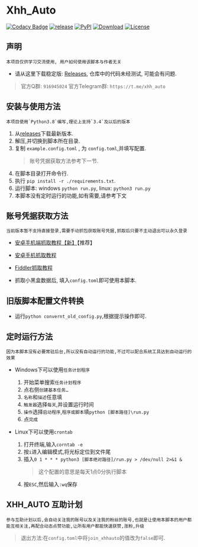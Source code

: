 # Xhh_Auto

[![Codacy Badge][codacy_b]][Codacy] [![release][release_b]][Release] [![PyPI][pypi_v_b]][pypi] [![Download][download_b]][Release] [![License][license_b]][License]

## 声明

    本项目仅供学习交流使用, 用户如何使用该脚本与作者无关

* 请从这里下载稳定版: [Releases][release], 仓库中的代码未经测试, 可能会有问题.

> 官方Q群: `916945024`
> 官方Telegram群: `https://t.me/xhh_auto`

## 安装与使用方法

    本项目使用`Python3.8`编写,理论上支持`3.4`及以后的版本

1. 从[releases][release]下载最新版本.
2. 解压,并切换到脚本所在目录.
3. 复制 `example.config.toml` , 为 `config.toml`,并填写配置.
    > 账号凭据获取方法参考下一节.
4. 在脚本目录打开命令行.
5. 执行 `pip install -r ./requirements.txt`.
6. 运行脚本: windows `python run.py`, linux: `python3 run.py`
7. 本脚本没有定时运行的功能,如有需要,请参考下文

## 账号凭据获取方法

    当前版本暂不支持直接登录,需要手动抓包获取账号凭据,抓取后只要不主动退出可以永久登录

* [安卓手机端抓取教程【新】][jiaocheng1]【推荐】

* [安卓手机抓取教程][jiaocheng2]

* [Fiddler抓取教程][jiaocheng3]

* 抓取小黑盒数据后, 填入`config.toml`即可使用本脚本.

## 旧版脚本配置文件转换

* 运行`python convernt_old_config.py`,根据提示操作即可.

## 定时运行方法

    因为本脚本没有必要常驻后台,所以没有自动运行的功能,不过可以配合系统工具达到自动运行的效果

* Windows下可以使用`任务计划程序`
    1. 开始菜单搜索`任务计划程序`
    2. 点右侧`创建基本任务…`
    3. `名称`和`描述`任意填
    4. `触发器`选择`每天`,并设置运行时间
    5. `操作`选择`启动程序`,`程序或脚本`填`python [脚本路径]\run.py`
    6. 点`完成`

* Linux下可以使用`crontab`
    1. 打开终端,输入`corntab -e`
    2. 按`i`进入编辑模式,将光标定位到文件尾
    3. 插入`0 1 * * * python3 [脚本绝对路径]/run.py > /dev/null 2>&1 &`
        > 这个配置的意思是每天1点0分执行脚本
    4. 按`ESC`,然后输入`:wq`保存

## XHH_AUTO 互助计划

    参与互助计划以后,会自动关注我的账号以及关注我的粉丝的账号,也就是让使用本脚本的用户都能互相关注,再配合动态点赞功能,让所有用户都能快速获赞,涨粉,升级

> 退出方法:在`config.toml`中将`join_xhhauto`的值改为`false`即可.

[codacy_b]: https://app.codacy.com/project/badge/grade/dfb3196838bf4431a8914736f103afeb
[codacy]: https://www.codacy.com/manual/chr233/xhh_auto?utm_source=github.com&amp;utm_medium=referral&amp;utm_content=chr233/xhh_auto&amp;utm_campaign=badge_grade
[download_b]: https://img.shields.io/github/downloads/chr233/xhh_auto/total
[release]: https://github.com/chr233/xhh_auto/releases
[release_b]: https://img.shields.io/github/v/release/chr233/xhh_auto
[license]: https://github.com/chr233/xhh_auto/blob/master/license
[license_b]: https://img.shields.io/github/license/chr233/xhh_auto
[pypi_v_b]: https://img.shields.io/pypi/v/pyxiaoheihe?label=pyxiaoheihe
[pypi]: https://pypi.org/project/pyxiaoheihe/
[jiaocheng1]: https://blog.chrxw.com/archives/2020/08/10/1353.html
[jiaocheng2]: https://blog.chrxw.com/archives/2019/10/19/390.html
[jiaocheng3]: https://blog.chrxw.com/archives/2019/10/20/437.html